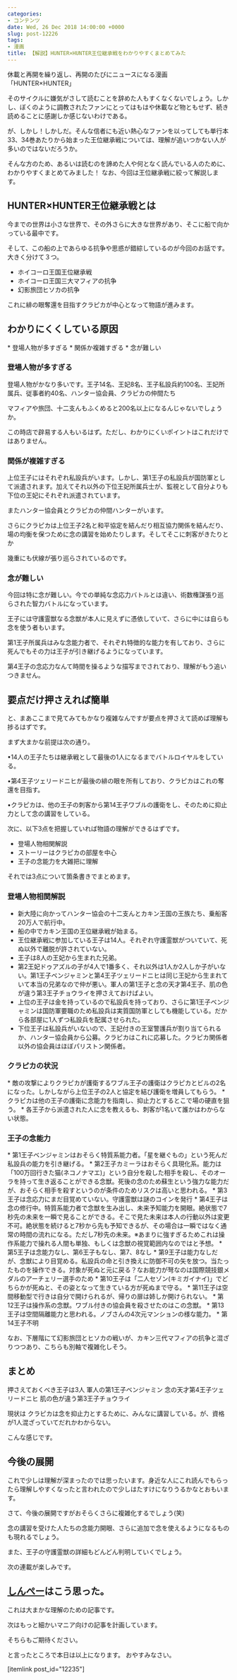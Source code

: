 ```yaml
---
categories:
- コンテンツ
date: Wed, 26 Dec 2018 14:00:00 +0000
slug: post-12226
tags:
- 漫画
title: 【解説】HUNTER×HUNTER王位継承戦をわかりやすくまとめてみた
---
```


休載と再開を繰り返し、再開のたびにニュースになる漫画「HUNTER×HUNTER」

そのサイクルに嫌気がさして読むことを辞めた人もすくなくないでしょう。しかし、ぼくのように調教されたファンにとってはもはや休載など物ともせず、続き読めることに感謝しか感じないわけである。

が、しかし！しかしだ。そんな信者にも近い熱心なファンを以ってしても単行本33、34巻あたりから始まった王位継承戦については、理解が追いつかない人が多いのではないだろうか。

そんな方のため、あるいは読むのを諦めた人や何となく読んでいる人のために、わかりやすくまとめてみました！
なお、今回は王位継承戦に絞って解説します。
<!--more--> 

<h2>HUNTER×HUNTER王位継承戦とは</h2>

今までの世界は小さな世界で、その外さらに大きな世界があり、そこに船で向かっている最中です。

そして、この船の上であらゆる抗争や思惑が錯綜しているのが今回のお話です。大きく分けて３つ。
<ul>
<li>ホイコーロ王国王位継承戦</li>
<li>ホイコーロ王国三大マフィアの抗争</li>
<li>幻影旅団ヒソカの抗争</li>
</ul>

これに緋の眼奪還を目指すクラピカが中心となって物語が進みます。

<h2>わかりにくくしている原因</h2>
* 登場人物が多すぎる
* 関係か複雑すぎる
* 念が難しい

<h3>登場人物が多すぎる</h3>
登場人物がかなり多いです。王子14名、王妃8名、王子私設兵約100名、王妃所属兵、従事者約40名、ハンター協会員、クラピカの仲間たち

マフィアや旅団、十二支んもふくめると200名以上になるんじゃないでしょうか。

この時店で辟易する人もいるはず。ただし、わかりにくいポイントはこれだけではありません。

<h3>関係が複雑すぎる</h3>
上位王子にはそれぞれ私設兵がいます。しかし、第1王子の私設兵が国防軍として派遣されます。加えてそれ以外の下位王妃所属兵士が、監視として自分よりも下位の王妃にそれぞれ派遣されています。

またハンター協会員とクラピカの仲間ハンターがいます。

さらにクラピカは上位王子2名と和平協定を結んだり相互協力関係を結んだり、場の均衡を保つために念の講習を始めたりします。そしてそこに刺客がきたりとか

幾重にも伏線が張り巡らされているのです。


<h3>念が難しい</h3>
今回は特に念が難しい。今での単純な念応力バトルとは違い、術数権謀張り巡らされた智力バトルになっています。

王子には守護霊獣なる念獣が本人に見えずに憑依していて、さらに中には自らも念を使う者もいます。

第1王子所属兵はみな念能力者で、それぞれ特徴的な能力を有しており、さらに死んでもその力は王子が引き継げるようになっています。

第4王子の念応力なんて時間を操るような描写までされており、理解がもう追いつきません。

<h2>要点だけ押さえれば簡単</h2>
と、まあここまで見てみてもかなり複雑なんですが要点を押さえて読めば理解も捗るはずです。

まず大まかな前提は次の通り。

•14人の王子たちは継承戦として最後の1人になるまでバトルロイヤルをしている。

•第4王子ツェリードニヒが最後の緋の眼を所有しており、クラピカはこれの奪還を目指す。

•クラピカは、他の王子の刺客から第14王子ワブルの護衛をし、そのために抑止力として念の講習をしている。

次に、以下3点を把握していれば物語の理解ができるはずです。

* 登場人物相関解説
* ストーリーはクラピカの部屋を中心
* 王子の念能力を大雑把に理解

それでは3点について箇条書きでまとめます。

<h3>登場人物相関解説</h3>

* 新大陸に向かってハンター協会の十二支んとカキン王国の王族たち、乗船客20万人で航行中。
* 船の中でカキン王国の王位継承戦が始まる。
* 王位継承戦に参加している王子は14人。それぞれ守護霊獣がついていて、死ぬ以外で離脱が許されていない。
* 王子は8人の王妃から生まれた兄弟。
* 第2王妃ドゥアズルの子が4人で1番多く、それ以外は1人か2人しか子がいない。第1王子ベンジャミンと第4王子ツェリードニヒは同じ王妃から生まれていて本当の兄弟なので仲が悪い。軍人の第1王子と念の天才第4王子、肌の色が違う第3王子チョウライを押さえておけばよい。
* 上位の王子は金を持っているので私設兵を持っており、さらに第1王子ベンジャミンは国防軍要職のため私設兵は実質国防軍としても機能している。だから各部屋に1人ずつ私設兵を配属させられた。
* 下位王子は私設兵がいないので、王妃付きの王室警護兵が割り当てられるか、ハンター協会員から公募。クラピカはこれに応募した。クラピカ関係者以外の協会員はほぼパリストン関係者。


<h3>クラピカの状況</h3>
* 敵の攻撃によりクラピカが護衛するワブル王子の護衛はクラピカとビルの2名になった。しかしながら上位王子の2人と協定を結び護衛を増員してもらう。
* クラピカは他の王子の護衛に念能力を指南し、抑止力とするとこで場の硬直を狙う。
* 各王子から派遣された人に念を教えるも、刺客が1名いて誰かはわからない状態。

<h3>王子の念能力</h3>
* 第1王子ベンジャミンはおそらく特質系能力者。「星を継ぐもの」という死んだ私設兵の能力を引き継げる。
* 第2王子カミーラはおそらく具現化系。能力は「100万回行きた猫(ネコノナマエ)」という自分を殺した相手を殺し、そのオーラを持って生き返ることができる念獣。死後の念のため蘇生という強力な能力だが、おそらく相手を殺すというのが条件のためリスクは高いと思われる。
* 第3王子は念応力にまだ目覚めていない。守護霊獣は謎のコインを発行
* 第4王子は念の修行中。特質系能力者で念獣を生み出し、未来予知能力を開眼。絶状態で7秒先の未来を一瞬で見ることができる。そこで見た未来は本人の行動以外は変更不可。絶状態を続けると7秒から先も予知できるが、その場合は一瞬ではなく通常の時間の流れになる。ただし7秒先の未来。※あまりに強すぎるためこれは操作系能力で操れる人間も単独、もしくは念獣の視覚範囲内なのではと予想。
* 第5王子は念能力なし、第6王子もなし、第7、8なし
* 第9王子は能力なしだが、念獣により目覚める。私設兵の命と引き換えに防御不可の矢を放つ。当たったものを操作できる。対象が死ぬと元に戻る？なお能力が弩なのは国際競技銀メダルのアーチェリー選手のため
* 第10王子は「二人セゾン(キミガイナイ)」でどちらかが死ぬと、その姿となって生きている方が死ぬまで守る。
* 第11王子は空間移動型で行きは自分で開けられるが、帰りの扉は姉しか開けられない。
* 第12王子は操作系の念獣。ワブル付きの協会員を殺させたのはこの念獣。
* 第13王子は空間隔離能力と思われる。ノブさんの4次元マンションの様な能力。
* 第14王子不明

なお、下層階にて幻影旅団とヒソカの戦いが、カキン三代マフィアの抗争と混ざりつつあり、こちらも別軸で複雑化しそう。

<h2>まとめ</h2>

押さえておくべき王子は3人
軍人の第1王子ベンジャミン
念の天才第4王子ツェリードニヒ
肌の色が違う第3王子チョウライ

現状は
クラピカは念を抑止力とするために、みんなに講習している。が、資格が1人混ざっていてだれかわからない。

こんな感じです。

<h2>今後の展開</h2>
これで少しは理解が深まったのでは思ったいます。身近な人にこれ読んでもらったら理解しやすくなったと言われたので少しはたすけになりうるかなとおもいます。

さて、今後の展開ですがおそらくさらに複雑化するでしょう(笑)

念の講習を受けた人たちの念能力開眼、さらに追加で念を使えるようになるものも現れるでしょう。

また、王子の守護霊獣の詳細もどんどん判明していくでしょう。

次の連載が楽しみです。

<h2><a href="https://twitter.com/s_s_p_y">しんぺー</a>はこう思った。</h2>

これは大まかな理解のための記事です。

次はもっと細かいマニア向けの記事を計画しています。

そちらもご期待ください。

と言ったところで本日は以上になります。
おやすみなさい。

[itemlink post_id="12235"]